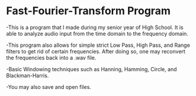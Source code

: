 # Fast-Fourier-Transform Program
-This is a program that I made during my senior year of High School. It is able to analyze audio input from the 
time domain to the frequency domain.

-This program also allows for simple strict Low Pass, High Pass, and Range filters to get rid of certain frequencies. After doing so, 
one may reconvert the frequencies back into a .wav file.

-Basic Windowing techniques such as Hanning, Hamming, Circle, and Blackman-Harris.

-You may also save and open files.
